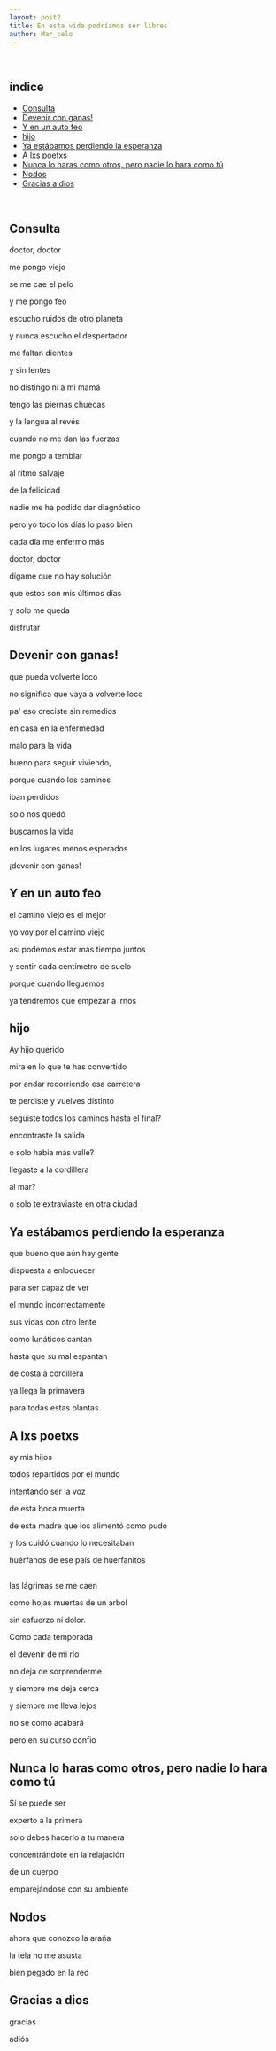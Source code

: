 ```yaml
---
layout: post2
title: En esta vida podríamos ser libres
author: Mar_celo
---
```

<br>

## índice
- [Consulta](#Consulta)
- [Devenir con ganas!](#devenir-con-ganas!)
- [Y en un auto feo](#y-en-un-auto-feo)
- [hijo](#hijo)
- [Ya estábamos perdiendo la esperanza](#Ya-estábamos-perdiendo-la-esperanza)
- [A lxs poetxs](a-lxs-poetxs)
- [Nunca lo haras como otros, pero nadie lo hara como tú](Nunca-lo-haras-como-otros,-pero-nadie-lo-hara-como-tú)
- [Nodos](#Nodos)
- [Gracias a dios](Gracias-a-dios)

<br>

## Consulta

doctor, doctor

me pongo viejo

se me cae el pelo

y me pongo feo

escucho ruidos de otro planeta

y nunca escucho el despertador

me faltan dientes

y sin lentes

no distingo ni a mi mamá

tengo las piernas chuecas

y la lengua al revés

cuando no me dan las fuerzas

me pongo a temblar

al ritmo salvaje

de la felicidad

nadie me ha podido dar diagnóstico

pero yo todo los días lo paso bien

cada día me enfermo más

doctor, doctor

dígame que no hay solución

que estos son mis últimos días

y solo me queda

disfrutar


## Devenir con ganas!

que pueda volverte loco

no significa que vaya a volverte loco

pa' eso creciste sin remedios

en casa en la enfermedad

malo para la vida

bueno para seguir viviendo,

porque cuando los caminos

iban perdidos

solo nos quedó

buscarnos la vida

en los lugares menos esperados

¡devenir con ganas!


## Y en un auto feo

el camino viejo es el mejor

yo voy por el camino viejo

así podemos estar más tiempo juntos

y sentir cada centímetro de suelo

porque cuando lleguemos

ya tendremos que empezar a irnos


## hijo

Ay hijo querido

mira en lo que te has convertido

por andar recorriendo esa carretera

te perdiste y vuelves distinto

seguiste todos los caminos hasta el final?

encontraste la salida

o solo habia más valle?

llegaste a la cordillera

al mar?

o solo te extraviaste en otra ciudad


## Ya estábamos perdiendo la esperanza

que bueno que aún hay gente

dispuesta a enloquecer

para ser capaz de ver

el mundo incorrectamente

sus vidas con otro lente

como lunáticos cantan

hasta que su mal espantan

de costa a cordillera

ya llega la primavera

para todas estas plantas


## A lxs poetxs

ay mis hijos

todos repartidos por el mundo

intentando ser la voz

de esta boca muerta

de esta madre que los alimentó como pudo

y los cuidó cuando lo necesitaban

huérfanos de ese país de huerfanitos


##

las lágrimas se me caen

como hojas muertas de un árbol

sin esfuerzo ni dolor.

Como cada temporada

el devenir de mi río

no deja de sorprenderme

y siempre me deja cerca

y siempre me lleva lejos

no se como acabará

pero en su curso confio


## Nunca lo haras como otros, pero nadie lo hara como tú

Sí se puede ser

experto a la primera

solo debes hacerlo a tu manera

concentrándote en la relajación

de un cuerpo

emparejándose con su ambiente


## Nodos

ahora que conozco la araña

la tela no me asusta

bien pegado en la red


## Gracias a dios

gracias

adiós
